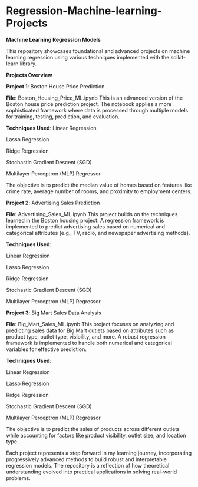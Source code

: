 # Regression-Machine-learning-Projects

**Machine Learning Regression Models**

This repository showcases foundational and advanced projects on machine learning regression using various techniques implemented with the scikit-learn library.

**Projects Overview**

**Project 1**: Boston House Price Prediction

**File**: Boston_Housing_Price_ML.ipynb
This is an advanced version of the Boston house price prediction project. The notebook applies a more sophisticated framework where data is processed through multiple models for training, testing, prediction, and evaluation.

**Techniques Used**:
Linear Regression

Lasso Regression

Ridge Regression

Stochastic Gradient Descent (SGD)

Multilayer Perceptron (MLP) Regressor

The objective is to predict the median value of homes based on features like crime rate, average number of rooms, and proximity to employment centers.


**Project 2**: Advertising Sales Prediction

**File**: Advertising_Sales_ML.ipynb
This project builds on the techniques learned in the Boston housing project. A regression framework is implemented to predict advertising sales based on numerical and categorical attributes (e.g., TV, radio, and newspaper advertising methods).

**Techniques Used**:

Linear Regression

Lasso Regression

Ridge Regression

Stochastic Gradient Descent (SGD)

Multilayer Perceptron (MLP) Regressor


**Project 3**: Big Mart Sales Data Analysis

**File**: Big_Mart_Sales_ML.ipynb
This project focuses on analyzing and predicting sales data for Big Mart outlets based on attributes such as product type, outlet type, visibility, and more. A robust regression framework is implemented to handle both numerical and categorical variables for effective prediction.

**Techniques Used**:

Linear Regression

Lasso Regression

Ridge Regression

Stochastic Gradient Descent (SGD)

Multilayer Perceptron (MLP) Regressor

The objective is to predict the sales of products across different outlets while accounting for factors like product visibility, outlet size, and location type.

Each project represents a step forward in my learning journey, incorporating progressively advanced methods to build robust and interpretable regression models. The repository is a reflection of how theoretical understanding evolved into practical applications in solving real-world problems.






